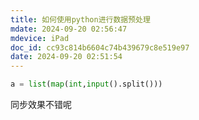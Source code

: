 ```yaml
---
title: 如何使用python进行数据预处理
mdate: 2024-09-20 02:56:47
mdevice: iPad
doc_id: cc93c814b6604c74b439679c8e519e97
date: 2024-09-20 02:51:54
---
```


```python
a = list(map(int,input().split()))

```
同步效果不错呢